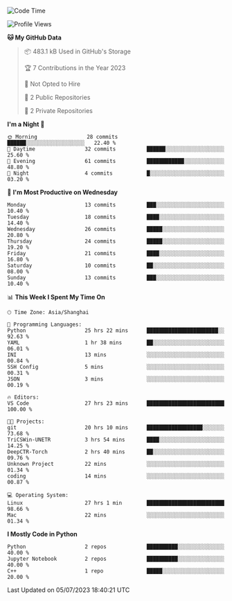 <!--START_SECTION:waka-->
![Code Time](http://img.shields.io/badge/Code%20Time-255%20hrs%2046%20mins-blue)

![Profile Views](http://img.shields.io/badge/Profile%20Views-0-blue)

**🐱 My GitHub Data** 

> 📦 483.1 kB Used in GitHub's Storage 
 > 
> 🏆 7 Contributions in the Year 2023
 > 
> 🚫 Not Opted to Hire
 > 
> 📜 2 Public Repositories 
 > 
> 🔑 2 Private Repositories 
 > 
**I'm a Night 🦉** 

```text
🌞 Morning                28 commits          ██████░░░░░░░░░░░░░░░░░░░   22.40 % 
🌆 Daytime                32 commits          ██████░░░░░░░░░░░░░░░░░░░   25.60 % 
🌃 Evening                61 commits          ████████████░░░░░░░░░░░░░   48.80 % 
🌙 Night                  4 commits           █░░░░░░░░░░░░░░░░░░░░░░░░   03.20 % 
```
📅 **I'm Most Productive on Wednesday** 

```text
Monday                   13 commits          ███░░░░░░░░░░░░░░░░░░░░░░   10.40 % 
Tuesday                  18 commits          ████░░░░░░░░░░░░░░░░░░░░░   14.40 % 
Wednesday                26 commits          █████░░░░░░░░░░░░░░░░░░░░   20.80 % 
Thursday                 24 commits          █████░░░░░░░░░░░░░░░░░░░░   19.20 % 
Friday                   21 commits          ████░░░░░░░░░░░░░░░░░░░░░   16.80 % 
Saturday                 10 commits          ██░░░░░░░░░░░░░░░░░░░░░░░   08.00 % 
Sunday                   13 commits          ███░░░░░░░░░░░░░░░░░░░░░░   10.40 % 
```


📊 **This Week I Spent My Time On** 

```text
🕑︎ Time Zone: Asia/Shanghai

💬 Programming Languages: 
Python                   25 hrs 22 mins      ███████████████████████░░   92.63 % 
YAML                     1 hr 38 mins        ██░░░░░░░░░░░░░░░░░░░░░░░   06.01 % 
INI                      13 mins             ░░░░░░░░░░░░░░░░░░░░░░░░░   00.84 % 
SSH Config               5 mins              ░░░░░░░░░░░░░░░░░░░░░░░░░   00.31 % 
JSON                     3 mins              ░░░░░░░░░░░░░░░░░░░░░░░░░   00.19 % 

🔥 Editors: 
VS Code                  27 hrs 23 mins      █████████████████████████   100.00 % 

🐱‍💻 Projects: 
git                      20 hrs 10 mins      ██████████████████░░░░░░░   73.68 % 
TriCSWin-UNETR           3 hrs 54 mins       ████░░░░░░░░░░░░░░░░░░░░░   14.25 % 
DeepCTR-Torch            2 hrs 40 mins       ██░░░░░░░░░░░░░░░░░░░░░░░   09.76 % 
Unknown Project          22 mins             ░░░░░░░░░░░░░░░░░░░░░░░░░   01.34 % 
coding                   14 mins             ░░░░░░░░░░░░░░░░░░░░░░░░░   00.87 % 

💻 Operating System: 
Linux                    27 hrs 1 min        █████████████████████████   98.66 % 
Mac                      22 mins             ░░░░░░░░░░░░░░░░░░░░░░░░░   01.34 % 
```

**I Mostly Code in Python** 

```text
Python                   2 repos             ██████████░░░░░░░░░░░░░░░   40.00 % 
Jupyter Notebook         2 repos             ██████████░░░░░░░░░░░░░░░   40.00 % 
C++                      1 repo              █████░░░░░░░░░░░░░░░░░░░░   20.00 % 
```




 Last Updated on 05/07/2023 18:40:21 UTC
<!--END_SECTION:waka-->
